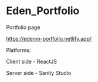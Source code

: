 # Eden_Portfolio

Portfolio page

https://edenm-portfolio.netlify.app/

Platforms:

Client side - ReactJS

Server side - Sanity Studio
